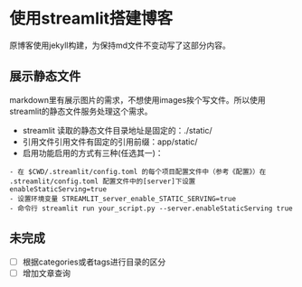 # 使用streamlit搭建博客

原博客使用jekyll构建，为保持md文件不变动写了这部分内容。

## 展示静态文件
markdown里有展示图片的需求，不想使用images挨个写文件。所以使用streamlit的静态文件服务处理这个需求。

- streamlit 读取的静态文件目录地址是固定的：./static/
- 引用文件引用文件有固定的引用前缀：app/static/
- 启用功能启用的方式有三种(任选其一)：
```angular2html
- 在 $CWD/.streamlit/config.toml 的每个项目配置文件中（参考《配置》）在 .streamlit/config.toml 配置文件中的[server]下设置 enableStaticServing=true
- 设置环境变量 STREAMLIT_server_enable_STATIC_SERVING=true
- 命令行 streamlit run your_script.py --server.enableStaticServing true
```

## 未完成
- [ ] 根据categories或者tags进行目录的区分
- [ ] 增加文章查询